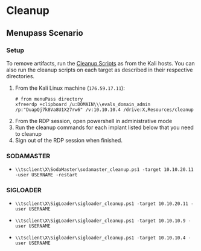 # Cleanup

## Menupass Scenario

### Setup
To remove artifacts, run the [Cleanup Scripts](../cleanup/) as from the Kali hosts. You can also run the cleanup scripts on each target as described in their respective directories.

1. From the Kali Linux machine (`176.59.17.11`):
    ```
    # from menuPass directory
    xfreerdp +clipboard /u:DOMAIN\\\evals_domain_admin /p:"DuapQj7k8Va8U1X27rw6" /v:10.10.10.4 /drive:X,Resources/cleanup
    ```
1. From the RDP session, open powershell in administrative mode
1. Run the cleanup commands for each implant listed below that you need to cleanup
1. Sign out of the RDP session when finished.

### SODAMASTER
* ```
  \\tsclient\X\SodaMaster\sodamaster_cleanup.ps1 -target 10.10.20.11 -user USERNAME -restart
  ```

### SIGLOADER
* ```
  \\tsclient\X\SigLoader\sigloader_cleanup.ps1 -target 10.10.20.11 -user USERNAME
  ```
* ```
  \\tsclient\X\SigLoader\sigloader_cleanup.ps1 -target 10.10.10.9 -user USERNAME
  ```
* ```
  \\tsclient\X\Sigloader\sigloader_cleanup.ps1 -target 10.10.10.4 -user USERNAME
  ```

